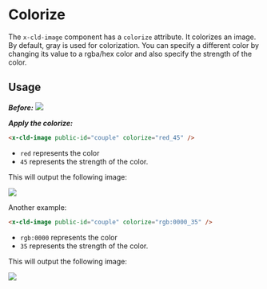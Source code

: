 # Colorize

The `x-cld-image` component has a `colorize` attribute. It colorizes an image. By default, gray is used for colorization. You can specify a different color by changing its value to a rgba/hex color and also specify the strength of the color.

## Usage

<em><strong>Before:</strong></em>
<img src="https://res.cloudinary.com/unicodeveloper/image/upload/couple">

<em><strong>Apply the colorize:</strong></em>

```html
<x-cld-image public-id="couple" colorize="red_45" />
```

- `red` represents the color
- `45` represents the strength of the color.

This will output the following image:

<img src="https://res.cloudinary.com/unicodeveloper/image/upload/co_red,e_colorize:45/couple">

Another example:

```html
<x-cld-image public-id="couple" colorize="rgb:0000_35" />
```

- `rgb:0000` represents the color
- `35` represents the strength of the color.

This will output the following image:

<img src="https://res.cloudinary.com/unicodeveloper/image/upload/co_rgb:0000,e_colorize:35/couple">



